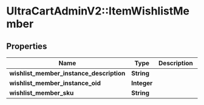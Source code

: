 # UltraCartAdminV2::ItemWishlistMember

## Properties
Name | Type | Description | Notes
------------ | ------------- | ------------- | -------------
**wishlist_member_instance_description** | **String** |  | [optional] 
**wishlist_member_instance_oid** | **Integer** |  | [optional] 
**wishlist_member_sku** | **String** |  | [optional] 


